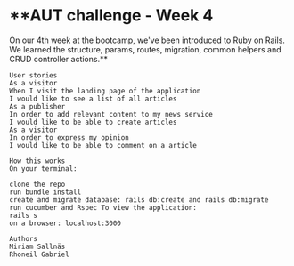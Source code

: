 
# **AUT challenge - Week 4
On our 4th week at the bootcamp, we've been introduced to Ruby on Rails. We learned the structure, params, routes, migration, common helpers and CRUD controller actions.**

````
User stories
As a visitor
When I visit the landing page of the application
I would like to see a list of all articles
As a publisher
In order to add relevant content to my news service
I would like to be able to create articles
As a visitor
In order to express my opinion
I would like to be able to comment on a article

How this works
On your terminal:

clone the repo
run bundle install
create and migrate database: rails db:create and rails db:migrate
run cucumber and Rspec To view the application:
rails s
on a browser: localhost:3000

Authors
Miriam Sallnäs
Rhoneil Gabriel
